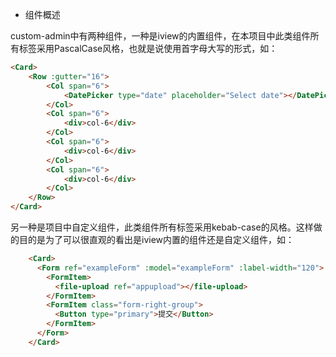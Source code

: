 * 组件概述

custom-admin中有两种组件，一种是iview的内置组件，在本项目中此类组件所有标签采用PascalCase风格，也就是说使用首字母大写的形式，如：
```html
<Card>
    <Row :gutter="16">
        <Col span="6">
            <DatePicker type="date" placeholder="Select date"></DatePicker>
        </Col>
        <Col span="6">
            <div>col-6</div>
        </Col>
        <Col span="6">
            <div>col-6</div>
        </Col>
        <Col span="6">
            <div>col-6</div>
        </Col>
    </Row>
</Card>
```
另一种是项目中自定义组件，此类组件所有标签采用kebab-case的风格。这样做的目的是为了可以很直观的看出是iview内置的组件还是自定义组件，如：
```html
    <Card>
      <Form ref="exampleForm" :model="exampleForm" :label-width="120">     
        <FormItem>
          <file-upload ref="appupload"></file-upload>
        </FormItem>
        <FormItem class="form-right-group">
          <Button type="primary">提交</Button>
        </FormItem>
      </Form>
    </Card>
```
